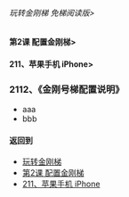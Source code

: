 ###### 玩转金刚梯 免梯阅读版>
#### 第2课 配置金刚梯>
#### 211、苹果手机 iPhone>
### 2112、《金刚号梯配置说明》

- aaa
- bbb

#### 返回到
- [玩转金刚梯](https://github.com/a2zitpro/web/blob/master/LadderFree/main.md)
- [第2课 配置金刚梯](https://github.com/a2zitpro/web/blob/master/LadderFree/LadderConfigure/LadderConfigure.md)
- [211、苹果手机 iPhone](https://github.com/a2zitpro/web/blob/master/LadderFree/LadderConfigure/Apple/iPhone/iPhone.md)


